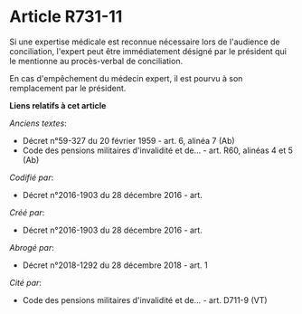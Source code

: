 # Article R731-11

Si une expertise médicale est reconnue nécessaire lors de l'audience de conciliation, l'expert peut être immédiatement
désigné par le président qui le mentionne au procès-verbal de conciliation.

En cas d'empêchement du médecin expert, il est pourvu à son remplacement par le président.

**Liens relatifs à cet article**

_Anciens textes_:

  - Décret n°59-327 du 20 février 1959 - art. 6, alinéa 7 (Ab)
  - Code des pensions militaires d'invalidité et de... - art. R60, alinéas 4 et 5 (Ab)

_Codifié par_:

  - Décret n°2016-1903 du 28 décembre 2016 - art.

_Créé par_:

  - Décret n°2016-1903 du 28 décembre 2016 - art.

_Abrogé par_:

  - Décret n°2018-1292 du 28 décembre 2018 - art. 1

_Cité par_:

  - Code des pensions militaires d'invalidité et de... - art. D711-9 (VT)

